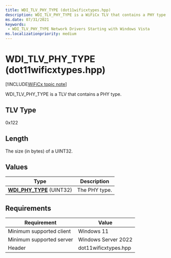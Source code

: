 ```yaml
---
title: WDI_TLV_PHY_TYPE (dot11wificxtypes.hpp)
description: WDI_TLV_PHY_TYPE is a WiFiCx TLV that contains a PHY type.
ms.date: 07/31/2021
keywords:
 - WDI_TLV_PHY_TYPE Network Drivers Starting with Windows Vista
ms.localizationpriority: medium
---
```


# WDI\_TLV\_PHY\_TYPE (dot11wificxtypes.hpp)

[!INCLUDE[WiFiCx topic note](../includes/wificx-version-warning.md)]


WDI\_TLV\_PHY\_TYPE is a TLV that contains a PHY type.

## TLV Type


0x122

## Length


The size (in bytes) of a UINT32.

## Values


| Type                                                 | Description   |
|------------------------------------------------------|---------------|
| [**WDI\_PHY\_TYPE**](/windows-hardware/drivers/ddi/dot11wificxtypes/ne-dot11wificxtypes-wdi_phy_type) (UINT32) | The PHY type. |

 

## Requirements

|Requirement|Value|
|--- |--- |
|Minimum supported client|Windows 11|
|Minimum supported server|Windows Server 2022|
|Header|dot11wificxtypes.hpp|


 

